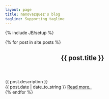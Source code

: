 ```yaml
---
layout: page
title: nanovazquez's blog
tagline: Supporting tagline
---
```

{% include JB/setup %}

{% for post in site.posts %}

<div class="entry-content">
	<article class="unit-article layout-page">
		<div class="unit-inner unit-article-inner">
			<div class="content">
				<header>
					<h1 class="h2 entry-title">{{ post.title }}</h1>
				</header>
				<div class="entry-content">
					{{ post.description }}
				</div>
				<footer>
					<span>{{ post.date | date_to_string }}</span>
					<a href="{{ BASE_PATH }}{{ post.url }}">Read more..</a>
				</footer>
			</div>
		</div>
	</article>
</div>
{% endfor %}